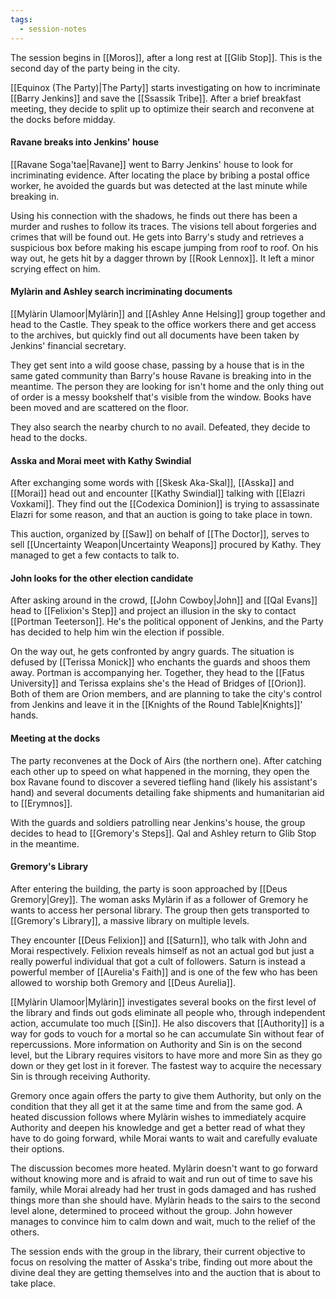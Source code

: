 ```yaml
---
tags:
  - session-notes
---
```

The session begins in [[Moros]], after a long rest at [[Glib Stop]]. This is the second day of the party being in the city.

[[Equinox (The Party)|The Party]] starts investigating on how to incriminate [[Barry Jenkins]] and save the [[Ssassik Tribe]]. After a brief breakfast meeting, they decide to split up to optimize their search and reconvene at the docks before midday.

#### Ravane breaks into Jenkins' house
[[Ravane Soga'tae|Ravane]] went to Barry Jenkins' house to look for incriminating evidence. After locating the place by bribing a postal office worker, he avoided the guards but was detected at the last minute while breaking in.

Using his connection with the shadows, he finds out there has been a murder and rushes to follow its traces. The visions tell about forgeries and crimes that will be found out. He gets into Barry's study and retrieves a suspicious box before making his escape jumping from roof to roof. On his way out, he gets hit by a dagger thrown by [[Rook Lennox]]. It left a minor scrying effect on him. 

#### Mylàrin and Ashley search incriminating documents
[[Mylàrin Ulamoor|Mylàrin]] and [[Ashley Anne Helsing]] group together and head to the Castle. They speak to the office workers there and get access to the archives, but quickly find out all documents have been taken by Jenkins' financial secretary.

They get sent into a wild goose chase, passing by a house that is in the same gated community than Barry's house Ravane is breaking into in the meantime. The person they are looking for isn't home and the only thing out of order is a messy bookshelf that's visible from the window. Books have been moved and are scattered on the floor.

They also search the nearby church to no avail. Defeated, they decide to head to the docks.

#### Asska and Morai meet with Kathy Swindial
After exchanging some words with [[Skesk Aka-Skal]], [[Asska]] and [[Morai]] head out and encounter [[Kathy Swindial]] talking with [[Elazri Voxkami]]. They find out the [[Codexica Dominion]] is trying to assassinate Elazri for some reason, and that an auction is going to take place in town.

This auction, organized by [[Saw]] on behalf of [[The Doctor]], serves to sell [[Uncertainty Weapon|Uncertainty Weapons]] procured by Kathy. They managed to get a few contacts to talk to.

#### John looks for the other election candidate
After asking around in the crowd, [[John Cowboy|John]] and [[Qal Evans]] head to [[Felixion's Step]] and project an illusion in the sky to contact [[Portman Teeterson]]. He's the political opponent of Jenkins, and the Party has decided to help him win the election if possible.

On the way out, he gets confronted by angry guards. The situation is defused by [[Terissa Monick]] who enchants the guards and shoos them away. Portman is accompanying her. Together, they head to the [[Fatus University]] and Terissa explains she's the Head of Bridges of [[Orion]]. Both of them are Orion members, and are planning to take the city's control from Jenkins and leave it in the [[Knights of the Round Table|Knights]]' hands.

#### Meeting at the docks
The party reconvenes at the Dock of Airs (the northern one). After catching each other up to speed on what happened in the morning, they open the box Ravane found to discover a severed tiefling hand (likely his assistant's hand) and several documents detailing fake shipments and humanitarian aid to [[Erymnos]].

With the guards and soldiers patrolling near Jenkins's house, the group decides to head to [[Gremory's Steps]]. Qal and Ashley return to Glib Stop in the meantime.

#### Gremory's Library
After entering the building, the party is soon approached by [[Deus Gremory|Grey]]. The woman asks Mylàrin if as a follower of Gremory he wants to access her personal library. The group then gets transported to [[Gremory's Library]], a massive library on multiple levels.

They encounter [[Deus Felixion]] and [[Saturn]], who talk with John and Morai respectively. Felixion reveals himself as not an actual god but just a really powerful individual that got a cult of followers. Saturn is instead a powerful member of [[Aurelia's Faith]] and is one of the few who has been allowed to worship both Gremory and [[Deus Aurelia]]. 

[[Mylàrin Ulamoor|Mylàrin]] investigates several books on the first level of the library and finds out gods eliminate all people who, through independent action, accumulate too much [[Sin]]. He also discovers that [[Authority]] is a way for gods to vouch for a mortal so he can accumulate Sin without fear of repercussions. More information on Authority and Sin is on the second level, but the Library requires visitors to have more and more Sin as they go down or they get lost in it forever. The fastest way to acquire the necessary Sin is through receiving Authority.

Gremory once again offers the party to give them Authority, but only on the condition that they all get it at the same time and from the same god. A heated discussion follows where Mylàrin wishes to immediately acquire Authority and deepen his knowledge and get a better read of what they have to do going forward, while Morai wants to wait and carefully evaluate their options. 

The discussion becomes more heated. Mylàrin doesn't want to go forward without knowing more and is afraid to wait and run out of time to save his family, while Morai already had her trust in gods damaged and has rushed things more than she should have. Mylàrin heads to the sairs to the second level alone, determined to proceed without the group. John however manages to convince him to calm down and wait, much to the relief of the others.

The session ends with the group in the library, their current objective to focus on resolving the matter of Asska's tribe, finding out more about the divine deal they are getting themselves into and the auction that is about to take place.